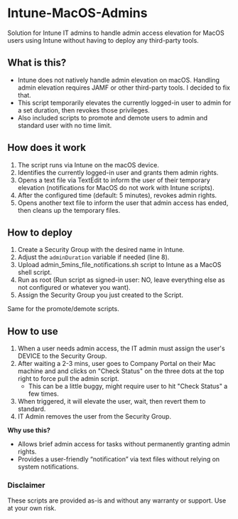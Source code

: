 # Intune-MacOS-Admins

Solution for Intune IT admins to handle admin access elevation for MacOS users using Intune without having to deploy any third-party tools.

## What is this?

- Intune does not natively handle admin elevation on macOS. Handling admin elevation requires JAMF or other third-party tools. I decided to fix that.
- This script temporarily elevates the currently logged-in user to admin for a set duration, then revokes those privileges.
- Also included scripts to promote and demote users to admin and standard user with no time limit.

## How does it work

1. The script runs via Intune on the macOS device.  
2. Identifies the currently logged-in user and grants them admin rights.  
3. Opens a text file via TextEdit to inform the user of their temporary elevation (notifications for MacOS do not work with Intune scripts).
4. After the configured time (default: 5 minutes), revokes admin rights.  
5. Opens another text file to inform the user that admin access has ended, then cleans up the temporary files.

## How to deploy

1. Create a Security Group with the desired name in Intune.
2. Adjust the `adminDuration` variable if needed (line 8).
3. Upload admin_5mins_file_notifications.sh script to Intune as a MacOS shell script.
4. Run as root (Run script as signed-in user: NO, leave everything else as not configured or whatever you want).
5. Assign the Security Group you just created to the Script.

Same for the promote/demote scripts.

## How to use

1. When a user needs admin access, the IT admin must assign the user's DEVICE to the Security Group.
2. After waiting a 2-3 mins, user goes to Company Portal on their Mac machine and and clicks on "Check Status" on the three dots at the top right to force pull the admin script.
    - This can be a little buggy, might require user to hit "Check Status" a few times.
3. When triggered, it will elevate the user, wait, then revert them to standard.
4. IT Admin removes the user from the Security Group.

**Why use this?**  

- Allows brief admin access for tasks without permanently granting admin rights.  
- Provides a user-friendly “notification” via text files without relying on system notifications.

### Disclaimer

These scripts are provided as-is and without any warranty or support. Use at your own risk.